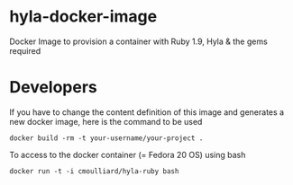 # hyla-docker-image
Docker Image to provision a container with Ruby 1.9, Hyla &amp; the gems required

# Developers

If you have to change the content definition of this image and generates a new docker image, here is the command to be used

    docker build -rm -t your-username/your-project .

To access to the docker container (= Fedora 20 OS) using bash

    docker run -t -i cmoulliard/hyla-ruby bash